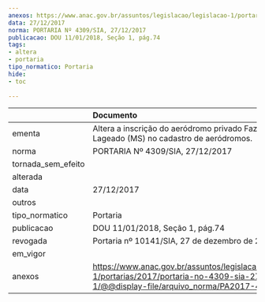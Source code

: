 ```yaml
---
anexos: https://www.anac.gov.br/assuntos/legislacao/legislacao-1/portarias/2017/portaria-no-4309-sia-27-12-2017-1/@@display-file/arquivo_norma/PA2017-4309.pdf
data: 27/12/2017
norma: PORTARIA Nº 4309/SIA, 27/12/2017
publicacao: DOU 11/01/2018, Seção 1, pág.74
tags:
- altera
- portaria
tipo_normatico: Portaria
hide: 
- toc 
 
---
```


|                    | Documento                                                                                                                                              |
|:-------------------|:-------------------------------------------------------------------------------------------------------------------------------------------------------|
| ementa             | Altera a inscrição do aeródromo privado Fazenda Lageado (MS) no cadastro de aeródromos.                                                                |
| norma              | PORTARIA Nº 4309/SIA, 27/12/2017                                                                                                                       |
| tornada_sem_efeito |                                                                                                                                                        |
| alterada           |                                                                                                                                                        |
| data               | 27/12/2017                                                                                                                                             |
| outros             |                                                                                                                                                        |
| tipo_normatico     | Portaria                                                                                                                                               |
| publicacao         | DOU 11/01/2018, Seção 1, pág.74                                                                                                                        |
| revogada           | Portaria nº 10141/SIA, 27 de dezembro de 2022.                                                                                                         |
| em_vigor           |                                                                                                                                                        |
| anexos             | https://www.anac.gov.br/assuntos/legislacao/legislacao-1/portarias/2017/portaria-no-4309-sia-27-12-2017-1/@@display-file/arquivo_norma/PA2017-4309.pdf |